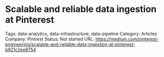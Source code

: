 # Scalable and reliable data ingestion at Pinterest

Tags: data-analytics, data-infrastructure, data-pipeline
Category: Articles
Company: Pintrest
Status: Not started
URL: https://medium.com/pinterest-engineering/scalable-and-reliable-data-ingestion-at-pinterest-b921c2ee8754